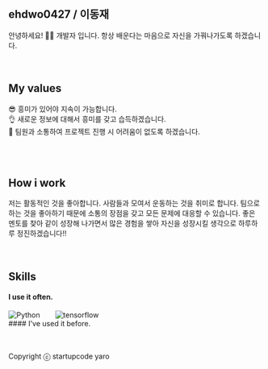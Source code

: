 ## ehdwo0427 / 이동재
안녕하세요! 🙋‍♂️ 개발자 입니다. 항상 배운다는 마음으로 자신을 가꿔나가도록 하겠습니다.
<br />
<br />
<br />
## My values
😎 흥미가 있어야 지속이 가능합니다.<br />
👌 새로운 정보에 대해서 흥미를 갖고 습득하겠습니다.<br />
🦻 팀원과 소통하여 프로젝트 진행 시 어려움이 없도록 하겠습니다.<br />
<br />
<br />
<br />
## How i work
저는 활동적인 것을 좋아합니다. 사람들과 모여서 운동하는 것을 취미로 합니다. 팀으로 하는 것을 좋아하기 때문에 소통의 장점을 갖고 모든 문제에 대응할 수 있습니다. 좋은 멘토를 찾아 같이 성장해 나가면서 많은 경험을 쌓아 자신을 성장시킬 생각으로 하루하루 정진하겠습니다!!
<br />
<br />
<br />
## Skills
#### I use it often.
<div style="display:flex;gap:30px;flex-wrap:wrap;">
  <img alt="Python" src ="https://img.shields.io/badge/python-3776AB?&&logo=python&logoColor=black"/>
  <img alt="tensorflow" src ="https://img.shields.io/badge/tensorflow-FF6F00?&&logo=tensorflow&logoColor=yellow"/>
  
</div>
#### I've used it before.

</div>
<br />
<br />
<br />

Copyright ⓒ startupcode yaro
